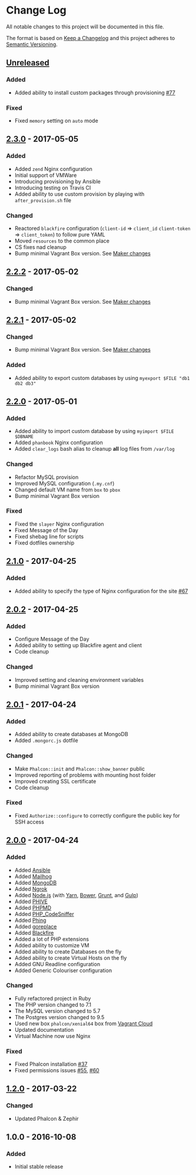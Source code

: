# Change Log
All notable changes to this project will be documented in this file.

The format is based on [Keep a Changelog](http://keepachangelog.com/)
and this project adheres to [Semantic Versioning](http://semver.org/).

## [Unreleased]
### Added
- Added ability to install custom packages through provisioning [#77](https://github.com/phalcon/box/issues/77)

### Fixed
- Fixed `memory` setting on `auto` mode

## [2.3.0] - 2017-05-05
### Added
- Added `zend` Nginx configuration
- Initial support of VMWare
- Introducing provisioning by Ansible
- Introducing testing on Travis CI
- Added ability to use custom provision by playing with `after_provision.sh` file

### Changed
- Reactored `blackfire` configuration (`client-id` => `client_id` `client-token` => `client_token`) to follow pure YAML
- Moved `resources` to the common place
- CS fixes nad cleanup
- Bump minimal Vagrant Box version. See [Maker changes](https://github.com/phalcon/maker/releases/tag/v2.0.3)

## [2.2.2] - 2017-05-02
### Changed
- Bump minimal Vagrant Box version. See [Maker changes](https://github.com/phalcon/maker/releases/tag/v2.0.2)

## [2.2.1] - 2017-05-02
### Changed
- Bump minimal Vagrant Box version. See [Maker changes](https://github.com/phalcon/maker/releases/tag/v2.0.1) 

### Added
- Added ability to export custom databases by using `myexport $FILE "db1 db2 db3"`

## [2.2.0] - 2017-05-01
### Added
- Added ability to import custom database by using `myimport $FILE $DBNAME`
- Added `phanbook` Nginx configuration
- Added `clear_logs` bash alias to cleanup **all** log files from `/var/log`

### Changed
- Refactor MySQL provision
- Improved MySQL configuration (`.my.cnf`)
- Changed default VM name from `box` to `pbox`
- Bump minimal Vagrant Box version

### Fixed
- Fixed the `slayer` Nginx configuration
- Fixed Message of the Day
- Fixed shebag line for scripts
- Fixed dotfiles ownership

## [2.1.0] - 2017-04-25
### Added
- Added ability to specify the type of Nginx configuration for the site [#67](https://github.com/phalcon/box/issues/67)

## [2.0.2] - 2017-04-25
### Added
- Configure Message of the Day
- Added ability to setting up Blackfire agent and client
- Code cleanup

### Changed
- Improved setting and cleaning environment variables
- Bump minimal Vagrant Box version

## [2.0.1] - 2017-04-24
### Added
- Added ability to create databases at MongoDB
- Added `.mongorc.js` dotfile

### Changed
- Make `Phalcon::init` and `Phalcon::show_banner` public
- Improved reporting of problems with mounting host folder
- Improved creating SSL certificate
- Code cleanup

### Fixed
- Fixed `Authorize::configure` to correctly configure the public key for SSH access

## [2.0.0] - 2017-04-24
### Added
- Added [Ansible](https://www.ansible.com)
- Added [Mailhog](https://github.com/mailhog/MailHog)
- Added [MongoDB](https://www.mongodb.com)
- Added [Ngrok](https://ngrok.com)
- Added [Node.js](https://nodejs.org/en/) (with [Yarn](https://yarnpkg.com/en/), [Bower](https://bower.io), [Grunt](https://gruntjs.com), and [Gulp](http://gulpjs.com))
- Added [PHIVE](https://phar.io)
- Added [PHPMD](https://phpmd.org)
- Added [PHP_CodeSniffer](https://github.com/squizlabs/PHP_CodeSniffer)
- Added [Phing](https://www.phing.info)
- Added [goreplace](https://github.com/webdevops/go-replace)
- Added [Blackfire](https://blackfire.io)
- Added a lot of PHP extensions
- Added ability to customize VM
- Added ability to create Databases on the fly
- Added ability to create Virtual Hosts on the fly
- Added GNU Readline configuration
- Added Generic Colouriser configuration

### Changed
- Fully refactored project in Ruby
- The PHP version changed to 7.1
- The MySQL version changed to 5.7
- The Postgres version changed to 9.5
- Used new box `phalcon/xenial64` box from [Vagrant Cloud](https://atlas.hashicorp.com/phalconphp/boxes/xenial64/)
- Updated documentation
- Virtual Machine now use Nginx

### Fixed
- Fixed Phalcon installation [#37](https://github.com/phalcon/box/issues/37)
- Fixed permissions issues [#55](https://github.com/phalcon/box/issues/55), [#60](https://github.com/phalcon/box/issues/60)

## [1.2.0] - 2017-03-22
### Changed
- Updated Phalcon & Zephir

## 1.0.0 - 2016-10-08
### Added
- Initial stable release

[Unreleased]: https://github.com/phalcon/box/compare/v2.3.0...HEAD
[2.3.0]: https://github.com/phalcon/box/compare/v2.2.2...v2.3.0
[2.2.2]: https://github.com/phalcon/box/compare/v2.2.1...v2.2.2
[2.2.1]: https://github.com/phalcon/box/compare/v2.2.0...v2.2.1
[2.2.0]: https://github.com/phalcon/box/compare/v2.1.0...v2.2.0
[2.1.0]: https://github.com/phalcon/box/compare/v2.0.2...v2.1.0
[2.0.2]: https://github.com/phalcon/box/compare/v2.0.1...v2.0.2
[2.0.1]: https://github.com/phalcon/box/compare/v2.0.0...v2.0.1
[2.0.0]: https://github.com/phalcon/box/compare/v1.2.0...v2.0.0
[1.2.0]: https://github.com/phalcon/box/compare/v1.0.0...v1.2.0
